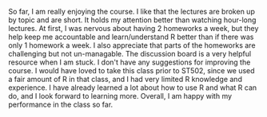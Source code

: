 So far, I am really enjoying the course. I like that the lectures are broken up by topic and are short. It holds my attention better than watching hour-long lectures. At first, I was nervous about having 2 homeworks a week, but they help keep me accountable and learn/understand R better than if there was only 1 homework a week. I also appreciate that parts of the homeworks are challenging but not un-managable. The discussion board is a very helpful resource when I am stuck. I don't have any suggestions for improving the course.
I would have loved to take this class prior to ST502, since we used a fair amount of R in that class, and I had very limited R knowledge and experience. I have already learned a lot about how to use R and what R can do, and I look forward to learning more. Overall, I am happy with my performance in the class so far.

